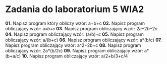 # Zadania do laboratorium 5 WIA2

**01.** Napisz program który obliczy wzór: a+b+c
**02.** Napisz program obliczający wzór: 𝑎∗𝑏+𝑐
**03.** Napisz program obliczający wzór: 2𝑎+2𝑏−2𝑐
**04.** Napisz program obliczający wzór: (a/b)+𝑐
**05.** Napisz program obliczający wzór: a/(b+c)
**06.** Napisz program obliczający wzór: a*(b/c)
**07.** Napisz program obliczający wzór: a^2+2b+c
**08.** Napisz program obliczający wzór: 2a*(b/2c)
**09.** Napisz program obliczający wzór: a*(b+a/c)
**10.** Napisz program obliczający wzór: a/2+b/3+c/4

